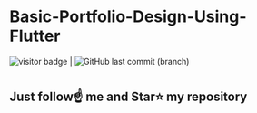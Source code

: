 # Basic-Portfolio-Design-Using-Flutter
<img src= "https://visitor-badge.laobi.icu/badge?page_id=sanjiv0286/Basic-Portfolio-Design-Using-Flutter" alt="visitor badge"/> |  ![GitHub last commit (branch)](https://img.shields.io/github/last-commit/sanjiv0286/Basic-Portfolio-Design-Using-Flutter/main)
#
## Just follow☝️ me and Star⭐ my repository 
